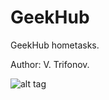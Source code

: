 # GeekHub
GeekHub hometasks.

Author: V. Trifonov.

![alt tag](https://lh3.googleusercontent.com/mJPGKgw37iP3RPhBewVqt1T6f-N98nHEZT1xzB4dvw5_roS5mQ6GdA7t92oUqEa8Dj0xVzVj67nJ50HBsAeuN7Jo7CDCCuHbCzYSgfcpYWFlOQXUKjXaLWyO6_-wqvFg8lCg2qaShdkYgVconv_26Ph69jVX1Ytqv4q8fY1mfTXEFfSJYw8aUmBrGx4Wbjf2CHAt_wfgjnrhjl7idPj_7i8NbC0bSBV-KyjTyYSvXseCmDya2CPQ9WOMj2s42vXGZrD2OpI-HkWD7YAA5-qPQ4fTbplB9H2Ual4wlM3ceyot0ZqbKLF6agckp4cI91y3H_fZ7YLHcFrlbcNnAvqHj5ZDf76DKzGSkycWbRoxnOXdq2jy6ZFTqN3bm4aQtJ5GA4KJux2pj50Ln26NuoLsGzo-Jizpqgj7vBWYHLMtvmKl3rpan2Vh7b7EshCmFnwyAwqhlI1QtvD9c0drBU5k2zzHElMQLqwmLxxvHC9gZWSrj52Qjqi0627_ZbPYIKhbrxx6KHqKzFABeSnKSogJe-GYTYP33NQd-Wu0JgOBRYI=s200-no)
